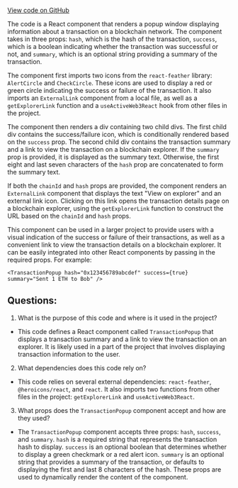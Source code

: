 [View code on GitHub](zoo-labs/zoo/blob/master/core/src/components/Popups/TransactionPopup.tsx)

The code is a React component that renders a popup window displaying information about a transaction on a blockchain network. The component takes in three props: `hash`, which is the hash of the transaction, `success`, which is a boolean indicating whether the transaction was successful or not, and `summary`, which is an optional string providing a summary of the transaction.

The component first imports two icons from the `react-feather` library: `AlertCircle` and `CheckCircle`. These icons are used to display a red or green circle indicating the success or failure of the transaction. It also imports an `ExternalLink` component from a local file, as well as a `getExplorerLink` function and a `useActiveWeb3React` hook from other files in the project.

The component then renders a div containing two child divs. The first child div contains the success/failure icon, which is conditionally rendered based on the `success` prop. The second child div contains the transaction summary and a link to view the transaction on a blockchain explorer. If the `summary` prop is provided, it is displayed as the summary text. Otherwise, the first eight and last seven characters of the `hash` prop are concatenated to form the summary text.

If both the `chainId` and `hash` props are provided, the component renders an `ExternalLink` component that displays the text "View on explorer" and an external link icon. Clicking on this link opens the transaction details page on a blockchain explorer, using the `getExplorerLink` function to construct the URL based on the `chainId` and `hash` props.

This component can be used in a larger project to provide users with a visual indication of the success or failure of their transactions, as well as a convenient link to view the transaction details on a blockchain explorer. It can be easily integrated into other React components by passing in the required props. For example:

```
<TransactionPopup hash="0x123456789abcdef" success={true} summary="Sent 1 ETH to Bob" />
```
## Questions: 
 1. What is the purpose of this code and where is it used in the project?
- This code defines a React component called `TransactionPopup` that displays a transaction summary and a link to view the transaction on an explorer. It is likely used in a part of the project that involves displaying transaction information to the user.

2. What dependencies does this code rely on?
- This code relies on several external dependencies: `react-feather`, `@heroicons/react`, and `react`. It also imports two functions from other files in the project: `getExplorerLink` and `useActiveWeb3React`.

3. What props does the `TransactionPopup` component accept and how are they used?
- The `TransactionPopup` component accepts three props: `hash`, `success`, and `summary`. `hash` is a required string that represents the transaction hash to display. `success` is an optional boolean that determines whether to display a green checkmark or a red alert icon. `summary` is an optional string that provides a summary of the transaction, or defaults to displaying the first and last 8 characters of the hash. These props are used to dynamically render the content of the component.